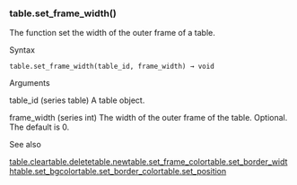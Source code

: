 ### table.set\_frame\_width()

The function set the width of the outer frame of a table.

Syntax

```
table.set_frame_width(table_id, frame_width) → void
```

Arguments

table\_id (series table) A table object.

frame\_width (series int) The width of the outer frame of the table. Optional. The default is 0.

See also

[table.clear](#fun_table.clear)[table.delete](#fun_table.delete)[table.new](#fun_table.new)[table.set\_frame\_color](#fun_table.set_frame_color)[table.set\_border\_width](#fun_table.set_border_width)[table.set\_bgcolor](#fun_table.set_bgcolor)[table.set\_border\_color](#fun_table.set_border_color)[table.set\_position](#fun_table.set_position)
